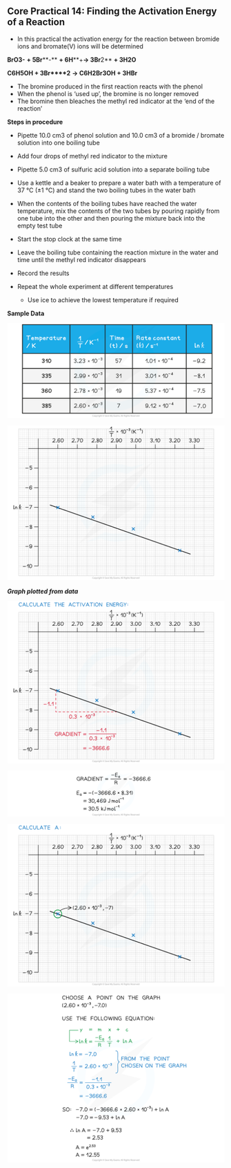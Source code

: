 ## Core Practical 14: Finding the Activation Energy of a Reaction

* In this practical the activation energy for the reaction between bromide ions and bromate(V) ions will be determined

**BrO****3****-** **+ 5Br****-** **+ 6H****+****→ 3Br****2** **+ 3H****2****O**

**C****6****H****5****OH + 3Br****2** **→ C****6****H****2****Br****3****OH + 3HBr**

* The bromine produced in the first reaction reacts with the phenol
* When the phenol is ‘used up’, the bromine is no longer removed
* The bromine then bleaches the methyl red indicator at the ‘end of the reaction’

**Steps in procedure**

* Pipette 10.0 cm3 of phenol solution and 10.0 cm3 of a bromide / bromate solution into one boiling tube
* Add four drops of methyl red indicator to the mixture
* Pipette 5.0 cm3 of sulfuric acid solution into a separate boiling tube
* Use a kettle and a beaker to prepare a water bath with a temperature of 37 °C (±1 °C) and stand the two boiling tubes in the water bath
* When the contents of the boiling tubes have reached the water temperature, mix the contents of the two tubes by pouring rapidly from one tube into the other and then pouring the mixture back into the empty test tube
* Start the stop clock at the same time
* Leave the boiling tube containing the reaction mixture in the water and time until the methyl red indicator disappears
* Record the results
* Repeat the whole experiment at different temperatures

  + Use ice to achieve the lowest temperature if required

**Sample Data**

![5.2.5 Using Arrhenius plot to calculate Ea - calculation answer complete table (WE)_1, downloadable AS & A Level Chemistry revision notes](5.2.5-Using-Arrhenius-plot-to-calculate-Ea-calculation-answer-complete-table-WE_1.png)

![5.2.5 using Arrhenius plot to calculate Ea - plotted graph (WE)_2, downloadable AS & A Level Chemistry revision notes](5.2.5-using-Arrhenius-plot-to-calculate-Ea-plotted-graph-WE_2.png)

***Graph plotted from data***

![5.2.5 WE Arrhenius plot calculate Ea 1_1, downloadable AS & A Level Chemistry revision notes](5.2.5-WE-Arrhenius-plot-calculate-Ea-1_1.png)

![5.2.5 WE Arrhenius plot calculate Ea 2_2, downloadable AS & A Level Chemistry revision notes](5.2.5-WE-Arrhenius-plot-calculate-Ea-2_2.png)

![5.2.5 WE Arrhenius plot - calculate A (part 1)_1, downloadable AS & A Level Chemistry revision notes](5.2.5-WE-Arrhenius-plot-calculate-A-part-1_1.png)

![5.2.5 WE Arrhenius plot - calculate A (part 2)_2, downloadable AS & A Level Chemistry revision notes](5.2.5-WE-Arrhenius-plot-calculate-A-part-2_2.png)